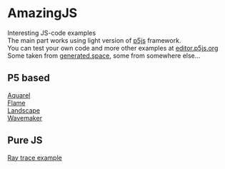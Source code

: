 # AmazingJS
Interesting JS-code examples \
The main part works using light version of [p5js](https://p5js.org) framework. \
You can test your own code and more other examples at [editor.p5js.org](https://editor.p5js.org/) \
Some taken from [generated.space](https://generated.space), some from somewhere else...

## P5 based
[Aquarel](https://psychosynthesis.github.io/AmazingJS/aquarel.html) \
[Flame](https://psychosynthesis.github.io/AmazingJS/flame.html) \
[Landscape](https://psychosynthesis.github.io/AmazingJS/landscape.html) \
[Wavemaker](https://psychosynthesis.github.io/AmazingJS/wavemaker.html)

## Pure JS
[Ray trace example](https://psychosynthesis.github.io/AmazingJS/raytrace.html)
